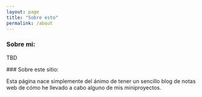 ```yaml
---
layout: page
title: "Sobre esto"
permalink: /about
---
```


### Sobre mi:

TBD

### Sobre este sitio:

Esta página nace simplemente del ánimo de tener un sencillo blog de notas web de cómo he llevado a cabo alguno de mis miniproyectos.
